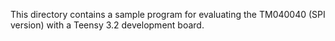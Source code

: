 This directory contains a sample program for evaluating the TM040040 (SPI version) with a Teensy 3.2 development board.
